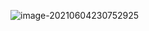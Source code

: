 ![image-20210604230752925](https://hanbaoaaa.xyz/tuchuang/images/2021/06/04/image-20210604230752925.png)

